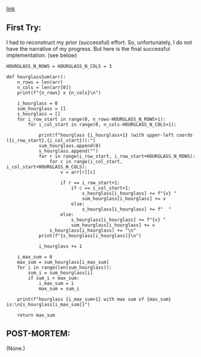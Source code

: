 [link](https://www.hackerrank.com/challenges/count-triplets-1/problem?h_l=interview&playlist_slugs%5B%5D=interview-preparation-kit&playlist_slugs%5B%5D=dictionaries-hashmaps)


## First Try:

I had to reconstruct my prior (successful) effort.  So, unfortunately, I do not have the narrative of my progress.  But here is the final successful implementation. (see below)

```
HOURGLASS_N_ROWS = HOURGLASS_N_COLS = 3

def hourglassSum(arr):
    n_rows = len(arr)
    n_cols = len(arr[0])
    print(f"{n_rows} x {n_cols}\n")
    
    i_hourglass = 0
    sum_hourglass = []
    s_hourglass = []
    for i_row_start in range(0, n_rows-HOURGLASS_N_ROWS+1):
        for i_col_start in range(0, n_cols-HOURGLASS_N_COLS+1):
            
            print(f"hourglass {i_hourglass+1} (with upper-left coords ({i_row_start},{i_col_start})):")
            sum_hourglass.append(0)
            s_hourglass.append("")
            for r in range(i_row_start, i_row_start+HOURGLASS_N_ROWS):
                for c in range(i_col_start, i_col_start+HOURGLASS_N_COLS):
                    v = arr[r][c]
                    
                    if r == i_row_start+1:
                        if c == i_col_start+1:        
                            s_hourglass[i_hourglass] += f"{v} "
                            sum_hourglass[i_hourglass] += v
                        else:
                            s_hourglass[i_hourglass] += f"  "
                    else:
                        s_hourglass[i_hourglass] += f"{v} "
                        sum_hourglass[i_hourglass] += v
                s_hourglass[i_hourglass] += "\n"
            print(f"{s_hourglass[i_hourglass]}\n")
            
            i_hourglass += 1

    i_max_sum = 0
    max_sum = sum_hourglass[i_max_sum]
    for i in range(len(sum_hourglass)):
        sum_i = sum_hourglass[i]
        if sum_i > max_sum:
            i_max_sum = i
            max_sum = sum_i
            
    print(f"hourglass {i_max_sum+1} with max sum of {max_sum} is:\n{s_hourglass[i_max_sum]}")
    
    return max_sum
```


## POST-MORTEM:

(None.)